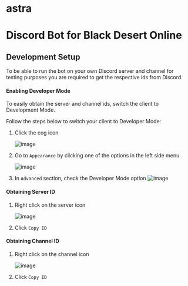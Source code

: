 # astra
# Discord Bot for Black Desert Online

## Development Setup
To be able to run the bot on your own Discord server and channel for testing purposes you are required to get the respective ids from Discord.

#### Enabling Developer Mode
To easily obtain the server and channel ids, switch the client to Development Mode.

Follow the steps below to switch your client to Developer Mode:

1. Click the cog icon

   ![image](https://user-images.githubusercontent.com/8601270/38290579-cb82a7da-3790-11e8-9e17-79567b2a4d94.png)
2. Go to `Appearance` by clicking one of the options in the left side menu

    ![image](https://user-images.githubusercontent.com/8601270/38290594-e05b9fd6-3790-11e8-8604-85be08b69e1d.png)
3. In `Advanced` section, check the Developer Mode option
    ![image](https://user-images.githubusercontent.com/8601270/38290605-eb0c0326-3790-11e8-80a1-7adc3952c61d.png)

#### Obtaining Server ID
1. Right click on the server icon
   
   ![image](https://user-images.githubusercontent.com/8601270/38290668-35388438-3791-11e8-8ab9-41e830afa666.png)

2. Click `Copy ID`

#### Obtaining Channel ID
1. Right click on the channel icon

    ![image](https://user-images.githubusercontent.com/8601270/38290700-5fb8873a-3791-11e8-954d-06c8a72c8be3.png)

2. Click `Copy ID`

### 
